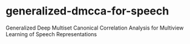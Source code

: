 # generalized-dmcca-for-speech
Generalized Deep Multiset Canonical Correlation Analysis for Multiview Learning of Speech Representations
